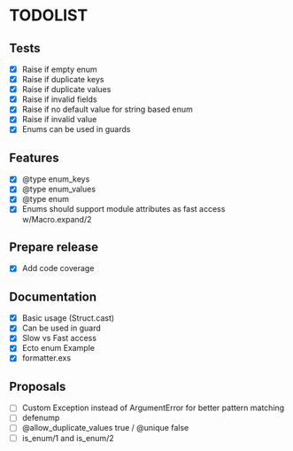 # TODOLIST

## Tests

- [x] Raise if empty enum
- [x] Raise if duplicate keys
- [x] Raise if duplicate values
- [x] Raise if invalid fields
- [x] Raise if no default value for string based enum
- [x] Raise if invalid value
- [x] Enums can be used in guards

## Features

- [x] @type enum_keys
- [x] @type enum_values
- [x] @type enum
- [x] Enums should support module attributes as fast access w/Macro.expand/2

## Prepare release

- [x] Add code coverage

## Documentation

- [x] Basic usage (Struct.cast)
- [x] Can be used in guard
- [x] Slow vs Fast access
- [x] Ecto enum Example
- [x] formatter.exs

## Proposals

- [ ] Custom Exception instead of ArgumentError for better pattern matching
- [ ] defenump
- [ ] @allow_duplicate_values true / @unique false
- [ ] is_enum/1 and is_enum/2
